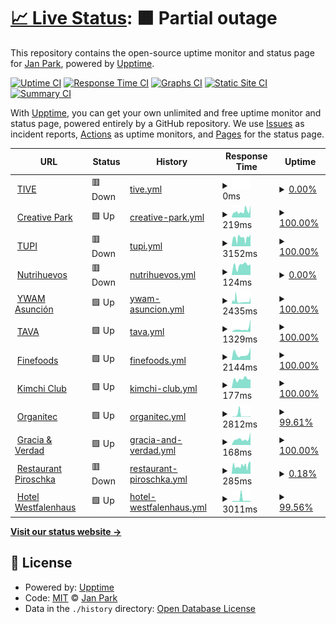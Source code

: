 # [📈 Live Status](https://janparkio.github.io/uptime): <!--live status--> **🟧 Partial outage**

This repository contains the open-source uptime monitor and status page for [Jan Park](parkjan.com), powered by [Upptime](https://github.com/upptime/upptime).

[![Uptime CI](https://github.com/janparkio/uptime/workflows/Uptime%20CI/badge.svg)](https://github.com/janparkio/uptime/actions?query=workflow%3A%22Uptime+CI%22)
[![Response Time CI](https://github.com/janparkio/uptime/workflows/Response%20Time%20CI/badge.svg)](https://github.com/janparkio/uptime/actions?query=workflow%3A%22Response+Time+CI%22)
[![Graphs CI](https://github.com/janparkio/uptime/workflows/Graphs%20CI/badge.svg)](https://github.com/janparkio/uptime/actions?query=workflow%3A%22Graphs+CI%22)
[![Static Site CI](https://github.com/janparkio/uptime/workflows/Static%20Site%20CI/badge.svg)](https://github.com/janparkio/uptime/actions?query=workflow%3A%22Static+Site+CI%22)
[![Summary CI](https://github.com/janparkio/uptime/workflows/Summary%20CI/badge.svg)](https://github.com/janparkio/uptime/actions?query=workflow%3A%22Summary+CI%22)

With [Upptime](https://upptime.js.org), you can get your own unlimited and free uptime monitor and status page, powered entirely by a GitHub repository. We use [Issues](https://github.com/janparkio/uptime/issues) as incident reports, [Actions](https://github.com/janparkio/uptime/actions) as uptime monitors, and [Pages](https://janparkio.github.io/uptime) for the status page.

<!--start: status pages-->
<!-- This summary is generated by Upptime (https://github.com/upptime/upptime) -->
<!-- Do not edit this manually, your changes will be overwritten -->
<!-- prettier-ignore -->
| URL | Status | History | Response Time | Uptime |
| --- | ------ | ------- | ------------- | ------ |
| <img alt="" src="https://icons.duckduckgo.com/ip3/tive.com.py.ico" height="13"> [TIVE](https://tive.com.py/) | 🟥 Down | [tive.yml](https://github.com/janparkio/uptime/commits/HEAD/history/tive.yml) | <details><summary><img alt="Response time graph" src="./graphs/tive/response-time-week.png" height="20"> 0ms</summary><br><a href="https://janparkio.github.io/uptime/history/tive"><img alt="Response time 550" src="https://img.shields.io/endpoint?url=https%3A%2F%2Fraw.githubusercontent.com%2Fjanparkio%2Fuptime%2FHEAD%2Fapi%2Ftive%2Fresponse-time.json"></a><br><a href="https://janparkio.github.io/uptime/history/tive"><img alt="24-hour response time 0" src="https://img.shields.io/endpoint?url=https%3A%2F%2Fraw.githubusercontent.com%2Fjanparkio%2Fuptime%2FHEAD%2Fapi%2Ftive%2Fresponse-time-day.json"></a><br><a href="https://janparkio.github.io/uptime/history/tive"><img alt="7-day response time 0" src="https://img.shields.io/endpoint?url=https%3A%2F%2Fraw.githubusercontent.com%2Fjanparkio%2Fuptime%2FHEAD%2Fapi%2Ftive%2Fresponse-time-week.json"></a><br><a href="https://janparkio.github.io/uptime/history/tive"><img alt="30-day response time 0" src="https://img.shields.io/endpoint?url=https%3A%2F%2Fraw.githubusercontent.com%2Fjanparkio%2Fuptime%2FHEAD%2Fapi%2Ftive%2Fresponse-time-month.json"></a><br><a href="https://janparkio.github.io/uptime/history/tive"><img alt="1-year response time 512" src="https://img.shields.io/endpoint?url=https%3A%2F%2Fraw.githubusercontent.com%2Fjanparkio%2Fuptime%2FHEAD%2Fapi%2Ftive%2Fresponse-time-year.json"></a></details> | <details><summary><a href="https://janparkio.github.io/uptime/history/tive">0.00%</a></summary><a href="https://janparkio.github.io/uptime/history/tive"><img alt="All-time uptime 92.05%" src="https://img.shields.io/endpoint?url=https%3A%2F%2Fraw.githubusercontent.com%2Fjanparkio%2Fuptime%2FHEAD%2Fapi%2Ftive%2Fuptime.json"></a><br><a href="https://janparkio.github.io/uptime/history/tive"><img alt="24-hour uptime 0.00%" src="https://img.shields.io/endpoint?url=https%3A%2F%2Fraw.githubusercontent.com%2Fjanparkio%2Fuptime%2FHEAD%2Fapi%2Ftive%2Fuptime-day.json"></a><br><a href="https://janparkio.github.io/uptime/history/tive"><img alt="7-day uptime 0.00%" src="https://img.shields.io/endpoint?url=https%3A%2F%2Fraw.githubusercontent.com%2Fjanparkio%2Fuptime%2FHEAD%2Fapi%2Ftive%2Fuptime-week.json"></a><br><a href="https://janparkio.github.io/uptime/history/tive"><img alt="30-day uptime 0.00%" src="https://img.shields.io/endpoint?url=https%3A%2F%2Fraw.githubusercontent.com%2Fjanparkio%2Fuptime%2FHEAD%2Fapi%2Ftive%2Fuptime-month.json"></a><br><a href="https://janparkio.github.io/uptime/history/tive"><img alt="1-year uptime 80.42%" src="https://img.shields.io/endpoint?url=https%3A%2F%2Fraw.githubusercontent.com%2Fjanparkio%2Fuptime%2FHEAD%2Fapi%2Ftive%2Fuptime-year.json"></a></details>
| <img alt="" src="https://icons.duckduckgo.com/ip3/creativepark.com.py.ico" height="13"> [Creative Park](https://creativepark.com.py/) | 🟩 Up | [creative-park.yml](https://github.com/janparkio/uptime/commits/HEAD/history/creative-park.yml) | <details><summary><img alt="Response time graph" src="./graphs/creative-park/response-time-week.png" height="20"> 219ms</summary><br><a href="https://janparkio.github.io/uptime/history/creative-park"><img alt="Response time 481" src="https://img.shields.io/endpoint?url=https%3A%2F%2Fraw.githubusercontent.com%2Fjanparkio%2Fuptime%2FHEAD%2Fapi%2Fcreative-park%2Fresponse-time.json"></a><br><a href="https://janparkio.github.io/uptime/history/creative-park"><img alt="24-hour response time 274" src="https://img.shields.io/endpoint?url=https%3A%2F%2Fraw.githubusercontent.com%2Fjanparkio%2Fuptime%2FHEAD%2Fapi%2Fcreative-park%2Fresponse-time-day.json"></a><br><a href="https://janparkio.github.io/uptime/history/creative-park"><img alt="7-day response time 219" src="https://img.shields.io/endpoint?url=https%3A%2F%2Fraw.githubusercontent.com%2Fjanparkio%2Fuptime%2FHEAD%2Fapi%2Fcreative-park%2Fresponse-time-week.json"></a><br><a href="https://janparkio.github.io/uptime/history/creative-park"><img alt="30-day response time 255" src="https://img.shields.io/endpoint?url=https%3A%2F%2Fraw.githubusercontent.com%2Fjanparkio%2Fuptime%2FHEAD%2Fapi%2Fcreative-park%2Fresponse-time-month.json"></a><br><a href="https://janparkio.github.io/uptime/history/creative-park"><img alt="1-year response time 337" src="https://img.shields.io/endpoint?url=https%3A%2F%2Fraw.githubusercontent.com%2Fjanparkio%2Fuptime%2FHEAD%2Fapi%2Fcreative-park%2Fresponse-time-year.json"></a></details> | <details><summary><a href="https://janparkio.github.io/uptime/history/creative-park">100.00%</a></summary><a href="https://janparkio.github.io/uptime/history/creative-park"><img alt="All-time uptime 67.53%" src="https://img.shields.io/endpoint?url=https%3A%2F%2Fraw.githubusercontent.com%2Fjanparkio%2Fuptime%2FHEAD%2Fapi%2Fcreative-park%2Fuptime.json"></a><br><a href="https://janparkio.github.io/uptime/history/creative-park"><img alt="24-hour uptime 100.00%" src="https://img.shields.io/endpoint?url=https%3A%2F%2Fraw.githubusercontent.com%2Fjanparkio%2Fuptime%2FHEAD%2Fapi%2Fcreative-park%2Fuptime-day.json"></a><br><a href="https://janparkio.github.io/uptime/history/creative-park"><img alt="7-day uptime 100.00%" src="https://img.shields.io/endpoint?url=https%3A%2F%2Fraw.githubusercontent.com%2Fjanparkio%2Fuptime%2FHEAD%2Fapi%2Fcreative-park%2Fuptime-week.json"></a><br><a href="https://janparkio.github.io/uptime/history/creative-park"><img alt="30-day uptime 99.96%" src="https://img.shields.io/endpoint?url=https%3A%2F%2Fraw.githubusercontent.com%2Fjanparkio%2Fuptime%2FHEAD%2Fapi%2Fcreative-park%2Fuptime-month.json"></a><br><a href="https://janparkio.github.io/uptime/history/creative-park"><img alt="1-year uptime 12.28%" src="https://img.shields.io/endpoint?url=https%3A%2F%2Fraw.githubusercontent.com%2Fjanparkio%2Fuptime%2FHEAD%2Fapi%2Fcreative-park%2Fuptime-year.json"></a></details>
| <img alt="" src="https://icons.duckduckgo.com/ip3/tupi.com.py.ico" height="13"> [TUPI](https://tupi.com.py/) | 🟥 Down | [tupi.yml](https://github.com/janparkio/uptime/commits/HEAD/history/tupi.yml) | <details><summary><img alt="Response time graph" src="./graphs/tupi/response-time-week.png" height="20"> 3152ms</summary><br><a href="https://janparkio.github.io/uptime/history/tupi"><img alt="Response time 2593" src="https://img.shields.io/endpoint?url=https%3A%2F%2Fraw.githubusercontent.com%2Fjanparkio%2Fuptime%2FHEAD%2Fapi%2Ftupi%2Fresponse-time.json"></a><br><a href="https://janparkio.github.io/uptime/history/tupi"><img alt="24-hour response time 13236" src="https://img.shields.io/endpoint?url=https%3A%2F%2Fraw.githubusercontent.com%2Fjanparkio%2Fuptime%2FHEAD%2Fapi%2Ftupi%2Fresponse-time-day.json"></a><br><a href="https://janparkio.github.io/uptime/history/tupi"><img alt="7-day response time 3152" src="https://img.shields.io/endpoint?url=https%3A%2F%2Fraw.githubusercontent.com%2Fjanparkio%2Fuptime%2FHEAD%2Fapi%2Ftupi%2Fresponse-time-week.json"></a><br><a href="https://janparkio.github.io/uptime/history/tupi"><img alt="30-day response time 2321" src="https://img.shields.io/endpoint?url=https%3A%2F%2Fraw.githubusercontent.com%2Fjanparkio%2Fuptime%2FHEAD%2Fapi%2Ftupi%2Fresponse-time-month.json"></a><br><a href="https://janparkio.github.io/uptime/history/tupi"><img alt="1-year response time 2524" src="https://img.shields.io/endpoint?url=https%3A%2F%2Fraw.githubusercontent.com%2Fjanparkio%2Fuptime%2FHEAD%2Fapi%2Ftupi%2Fresponse-time-year.json"></a></details> | <details><summary><a href="https://janparkio.github.io/uptime/history/tupi">100.00%</a></summary><a href="https://janparkio.github.io/uptime/history/tupi"><img alt="All-time uptime 99.48%" src="https://img.shields.io/endpoint?url=https%3A%2F%2Fraw.githubusercontent.com%2Fjanparkio%2Fuptime%2FHEAD%2Fapi%2Ftupi%2Fuptime.json"></a><br><a href="https://janparkio.github.io/uptime/history/tupi"><img alt="24-hour uptime 99.98%" src="https://img.shields.io/endpoint?url=https%3A%2F%2Fraw.githubusercontent.com%2Fjanparkio%2Fuptime%2FHEAD%2Fapi%2Ftupi%2Fuptime-day.json"></a><br><a href="https://janparkio.github.io/uptime/history/tupi"><img alt="7-day uptime 100.00%" src="https://img.shields.io/endpoint?url=https%3A%2F%2Fraw.githubusercontent.com%2Fjanparkio%2Fuptime%2FHEAD%2Fapi%2Ftupi%2Fuptime-week.json"></a><br><a href="https://janparkio.github.io/uptime/history/tupi"><img alt="30-day uptime 99.15%" src="https://img.shields.io/endpoint?url=https%3A%2F%2Fraw.githubusercontent.com%2Fjanparkio%2Fuptime%2FHEAD%2Fapi%2Ftupi%2Fuptime-month.json"></a><br><a href="https://janparkio.github.io/uptime/history/tupi"><img alt="1-year uptime 98.86%" src="https://img.shields.io/endpoint?url=https%3A%2F%2Fraw.githubusercontent.com%2Fjanparkio%2Fuptime%2FHEAD%2Fapi%2Ftupi%2Fuptime-year.json"></a></details>
| <img alt="" src="https://icons.duckduckgo.com/ip3/nutrihuevos.com.py.ico" height="13"> [Nutrihuevos](https://nutrihuevos.com.py/) | 🟥 Down | [nutrihuevos.yml](https://github.com/janparkio/uptime/commits/HEAD/history/nutrihuevos.yml) | <details><summary><img alt="Response time graph" src="./graphs/nutrihuevos/response-time-week.png" height="20"> 124ms</summary><br><a href="https://janparkio.github.io/uptime/history/nutrihuevos"><img alt="Response time 1989" src="https://img.shields.io/endpoint?url=https%3A%2F%2Fraw.githubusercontent.com%2Fjanparkio%2Fuptime%2FHEAD%2Fapi%2Fnutrihuevos%2Fresponse-time.json"></a><br><a href="https://janparkio.github.io/uptime/history/nutrihuevos"><img alt="24-hour response time 132" src="https://img.shields.io/endpoint?url=https%3A%2F%2Fraw.githubusercontent.com%2Fjanparkio%2Fuptime%2FHEAD%2Fapi%2Fnutrihuevos%2Fresponse-time-day.json"></a><br><a href="https://janparkio.github.io/uptime/history/nutrihuevos"><img alt="7-day response time 124" src="https://img.shields.io/endpoint?url=https%3A%2F%2Fraw.githubusercontent.com%2Fjanparkio%2Fuptime%2FHEAD%2Fapi%2Fnutrihuevos%2Fresponse-time-week.json"></a><br><a href="https://janparkio.github.io/uptime/history/nutrihuevos"><img alt="30-day response time 102" src="https://img.shields.io/endpoint?url=https%3A%2F%2Fraw.githubusercontent.com%2Fjanparkio%2Fuptime%2FHEAD%2Fapi%2Fnutrihuevos%2Fresponse-time-month.json"></a><br><a href="https://janparkio.github.io/uptime/history/nutrihuevos"><img alt="1-year response time 2281" src="https://img.shields.io/endpoint?url=https%3A%2F%2Fraw.githubusercontent.com%2Fjanparkio%2Fuptime%2FHEAD%2Fapi%2Fnutrihuevos%2Fresponse-time-year.json"></a></details> | <details><summary><a href="https://janparkio.github.io/uptime/history/nutrihuevos">0.00%</a></summary><a href="https://janparkio.github.io/uptime/history/nutrihuevos"><img alt="All-time uptime 75.03%" src="https://img.shields.io/endpoint?url=https%3A%2F%2Fraw.githubusercontent.com%2Fjanparkio%2Fuptime%2FHEAD%2Fapi%2Fnutrihuevos%2Fuptime.json"></a><br><a href="https://janparkio.github.io/uptime/history/nutrihuevos"><img alt="24-hour uptime 0.00%" src="https://img.shields.io/endpoint?url=https%3A%2F%2Fraw.githubusercontent.com%2Fjanparkio%2Fuptime%2FHEAD%2Fapi%2Fnutrihuevos%2Fuptime-day.json"></a><br><a href="https://janparkio.github.io/uptime/history/nutrihuevos"><img alt="7-day uptime 0.00%" src="https://img.shields.io/endpoint?url=https%3A%2F%2Fraw.githubusercontent.com%2Fjanparkio%2Fuptime%2FHEAD%2Fapi%2Fnutrihuevos%2Fuptime-week.json"></a><br><a href="https://janparkio.github.io/uptime/history/nutrihuevos"><img alt="30-day uptime 0.00%" src="https://img.shields.io/endpoint?url=https%3A%2F%2Fraw.githubusercontent.com%2Fjanparkio%2Fuptime%2FHEAD%2Fapi%2Fnutrihuevos%2Fuptime-month.json"></a><br><a href="https://janparkio.github.io/uptime/history/nutrihuevos"><img alt="1-year uptime 28.70%" src="https://img.shields.io/endpoint?url=https%3A%2F%2Fraw.githubusercontent.com%2Fjanparkio%2Fuptime%2FHEAD%2Fapi%2Fnutrihuevos%2Fuptime-year.json"></a></details>
| <img alt="" src="https://icons.duckduckgo.com/ip3/ywamasuncion.com.ico" height="13"> [YWAM Asunción](https://ywamasuncion.com/) | 🟩 Up | [ywam-asuncion.yml](https://github.com/janparkio/uptime/commits/HEAD/history/ywam-asuncion.yml) | <details><summary><img alt="Response time graph" src="./graphs/ywam-asuncion/response-time-week.png" height="20"> 2435ms</summary><br><a href="https://janparkio.github.io/uptime/history/ywam-asuncion"><img alt="Response time 1433" src="https://img.shields.io/endpoint?url=https%3A%2F%2Fraw.githubusercontent.com%2Fjanparkio%2Fuptime%2FHEAD%2Fapi%2Fywam-asuncion%2Fresponse-time.json"></a><br><a href="https://janparkio.github.io/uptime/history/ywam-asuncion"><img alt="24-hour response time 6370" src="https://img.shields.io/endpoint?url=https%3A%2F%2Fraw.githubusercontent.com%2Fjanparkio%2Fuptime%2FHEAD%2Fapi%2Fywam-asuncion%2Fresponse-time-day.json"></a><br><a href="https://janparkio.github.io/uptime/history/ywam-asuncion"><img alt="7-day response time 2435" src="https://img.shields.io/endpoint?url=https%3A%2F%2Fraw.githubusercontent.com%2Fjanparkio%2Fuptime%2FHEAD%2Fapi%2Fywam-asuncion%2Fresponse-time-week.json"></a><br><a href="https://janparkio.github.io/uptime/history/ywam-asuncion"><img alt="30-day response time 2490" src="https://img.shields.io/endpoint?url=https%3A%2F%2Fraw.githubusercontent.com%2Fjanparkio%2Fuptime%2FHEAD%2Fapi%2Fywam-asuncion%2Fresponse-time-month.json"></a><br><a href="https://janparkio.github.io/uptime/history/ywam-asuncion"><img alt="1-year response time 1398" src="https://img.shields.io/endpoint?url=https%3A%2F%2Fraw.githubusercontent.com%2Fjanparkio%2Fuptime%2FHEAD%2Fapi%2Fywam-asuncion%2Fresponse-time-year.json"></a></details> | <details><summary><a href="https://janparkio.github.io/uptime/history/ywam-asuncion">100.00%</a></summary><a href="https://janparkio.github.io/uptime/history/ywam-asuncion"><img alt="All-time uptime 99.36%" src="https://img.shields.io/endpoint?url=https%3A%2F%2Fraw.githubusercontent.com%2Fjanparkio%2Fuptime%2FHEAD%2Fapi%2Fywam-asuncion%2Fuptime.json"></a><br><a href="https://janparkio.github.io/uptime/history/ywam-asuncion"><img alt="24-hour uptime 100.00%" src="https://img.shields.io/endpoint?url=https%3A%2F%2Fraw.githubusercontent.com%2Fjanparkio%2Fuptime%2FHEAD%2Fapi%2Fywam-asuncion%2Fuptime-day.json"></a><br><a href="https://janparkio.github.io/uptime/history/ywam-asuncion"><img alt="7-day uptime 100.00%" src="https://img.shields.io/endpoint?url=https%3A%2F%2Fraw.githubusercontent.com%2Fjanparkio%2Fuptime%2FHEAD%2Fapi%2Fywam-asuncion%2Fuptime-week.json"></a><br><a href="https://janparkio.github.io/uptime/history/ywam-asuncion"><img alt="30-day uptime 99.95%" src="https://img.shields.io/endpoint?url=https%3A%2F%2Fraw.githubusercontent.com%2Fjanparkio%2Fuptime%2FHEAD%2Fapi%2Fywam-asuncion%2Fuptime-month.json"></a><br><a href="https://janparkio.github.io/uptime/history/ywam-asuncion"><img alt="1-year uptime 99.40%" src="https://img.shields.io/endpoint?url=https%3A%2F%2Fraw.githubusercontent.com%2Fjanparkio%2Fuptime%2FHEAD%2Fapi%2Fywam-asuncion%2Fuptime-year.json"></a></details>
| <img alt="" src="https://icons.duckduckgo.com/ip3/tava.com.py.ico" height="13"> [TAVA](https://tava.com.py/) | 🟩 Up | [tava.yml](https://github.com/janparkio/uptime/commits/HEAD/history/tava.yml) | <details><summary><img alt="Response time graph" src="./graphs/tava/response-time-week.png" height="20"> 1329ms</summary><br><a href="https://janparkio.github.io/uptime/history/tava"><img alt="Response time 443" src="https://img.shields.io/endpoint?url=https%3A%2F%2Fraw.githubusercontent.com%2Fjanparkio%2Fuptime%2FHEAD%2Fapi%2Ftava%2Fresponse-time.json"></a><br><a href="https://janparkio.github.io/uptime/history/tava"><img alt="24-hour response time 4860" src="https://img.shields.io/endpoint?url=https%3A%2F%2Fraw.githubusercontent.com%2Fjanparkio%2Fuptime%2FHEAD%2Fapi%2Ftava%2Fresponse-time-day.json"></a><br><a href="https://janparkio.github.io/uptime/history/tava"><img alt="7-day response time 1329" src="https://img.shields.io/endpoint?url=https%3A%2F%2Fraw.githubusercontent.com%2Fjanparkio%2Fuptime%2FHEAD%2Fapi%2Ftava%2Fresponse-time-week.json"></a><br><a href="https://janparkio.github.io/uptime/history/tava"><img alt="30-day response time 1052" src="https://img.shields.io/endpoint?url=https%3A%2F%2Fraw.githubusercontent.com%2Fjanparkio%2Fuptime%2FHEAD%2Fapi%2Ftava%2Fresponse-time-month.json"></a><br><a href="https://janparkio.github.io/uptime/history/tava"><img alt="1-year response time 458" src="https://img.shields.io/endpoint?url=https%3A%2F%2Fraw.githubusercontent.com%2Fjanparkio%2Fuptime%2FHEAD%2Fapi%2Ftava%2Fresponse-time-year.json"></a></details> | <details><summary><a href="https://janparkio.github.io/uptime/history/tava">100.00%</a></summary><a href="https://janparkio.github.io/uptime/history/tava"><img alt="All-time uptime 99.56%" src="https://img.shields.io/endpoint?url=https%3A%2F%2Fraw.githubusercontent.com%2Fjanparkio%2Fuptime%2FHEAD%2Fapi%2Ftava%2Fuptime.json"></a><br><a href="https://janparkio.github.io/uptime/history/tava"><img alt="24-hour uptime 100.00%" src="https://img.shields.io/endpoint?url=https%3A%2F%2Fraw.githubusercontent.com%2Fjanparkio%2Fuptime%2FHEAD%2Fapi%2Ftava%2Fuptime-day.json"></a><br><a href="https://janparkio.github.io/uptime/history/tava"><img alt="7-day uptime 100.00%" src="https://img.shields.io/endpoint?url=https%3A%2F%2Fraw.githubusercontent.com%2Fjanparkio%2Fuptime%2FHEAD%2Fapi%2Ftava%2Fuptime-week.json"></a><br><a href="https://janparkio.github.io/uptime/history/tava"><img alt="30-day uptime 100.00%" src="https://img.shields.io/endpoint?url=https%3A%2F%2Fraw.githubusercontent.com%2Fjanparkio%2Fuptime%2FHEAD%2Fapi%2Ftava%2Fuptime-month.json"></a><br><a href="https://janparkio.github.io/uptime/history/tava"><img alt="1-year uptime 99.56%" src="https://img.shields.io/endpoint?url=https%3A%2F%2Fraw.githubusercontent.com%2Fjanparkio%2Fuptime%2FHEAD%2Fapi%2Ftava%2Fuptime-year.json"></a></details>
| <img alt="" src="https://icons.duckduckgo.com/ip3/finefoods.com.py.ico" height="13"> [Finefoods](https://finefoods.com.py/) | 🟩 Up | [finefoods.yml](https://github.com/janparkio/uptime/commits/HEAD/history/finefoods.yml) | <details><summary><img alt="Response time graph" src="./graphs/finefoods/response-time-week.png" height="20"> 2144ms</summary><br><a href="https://janparkio.github.io/uptime/history/finefoods"><img alt="Response time 1960" src="https://img.shields.io/endpoint?url=https%3A%2F%2Fraw.githubusercontent.com%2Fjanparkio%2Fuptime%2FHEAD%2Fapi%2Ffinefoods%2Fresponse-time.json"></a><br><a href="https://janparkio.github.io/uptime/history/finefoods"><img alt="24-hour response time 4920" src="https://img.shields.io/endpoint?url=https%3A%2F%2Fraw.githubusercontent.com%2Fjanparkio%2Fuptime%2FHEAD%2Fapi%2Ffinefoods%2Fresponse-time-day.json"></a><br><a href="https://janparkio.github.io/uptime/history/finefoods"><img alt="7-day response time 2144" src="https://img.shields.io/endpoint?url=https%3A%2F%2Fraw.githubusercontent.com%2Fjanparkio%2Fuptime%2FHEAD%2Fapi%2Ffinefoods%2Fresponse-time-week.json"></a><br><a href="https://janparkio.github.io/uptime/history/finefoods"><img alt="30-day response time 2026" src="https://img.shields.io/endpoint?url=https%3A%2F%2Fraw.githubusercontent.com%2Fjanparkio%2Fuptime%2FHEAD%2Fapi%2Ffinefoods%2Fresponse-time-month.json"></a><br><a href="https://janparkio.github.io/uptime/history/finefoods"><img alt="1-year response time 1954" src="https://img.shields.io/endpoint?url=https%3A%2F%2Fraw.githubusercontent.com%2Fjanparkio%2Fuptime%2FHEAD%2Fapi%2Ffinefoods%2Fresponse-time-year.json"></a></details> | <details><summary><a href="https://janparkio.github.io/uptime/history/finefoods">100.00%</a></summary><a href="https://janparkio.github.io/uptime/history/finefoods"><img alt="All-time uptime 99.84%" src="https://img.shields.io/endpoint?url=https%3A%2F%2Fraw.githubusercontent.com%2Fjanparkio%2Fuptime%2FHEAD%2Fapi%2Ffinefoods%2Fuptime.json"></a><br><a href="https://janparkio.github.io/uptime/history/finefoods"><img alt="24-hour uptime 100.00%" src="https://img.shields.io/endpoint?url=https%3A%2F%2Fraw.githubusercontent.com%2Fjanparkio%2Fuptime%2FHEAD%2Fapi%2Ffinefoods%2Fuptime-day.json"></a><br><a href="https://janparkio.github.io/uptime/history/finefoods"><img alt="7-day uptime 100.00%" src="https://img.shields.io/endpoint?url=https%3A%2F%2Fraw.githubusercontent.com%2Fjanparkio%2Fuptime%2FHEAD%2Fapi%2Ffinefoods%2Fuptime-week.json"></a><br><a href="https://janparkio.github.io/uptime/history/finefoods"><img alt="30-day uptime 100.00%" src="https://img.shields.io/endpoint?url=https%3A%2F%2Fraw.githubusercontent.com%2Fjanparkio%2Fuptime%2FHEAD%2Fapi%2Ffinefoods%2Fuptime-month.json"></a><br><a href="https://janparkio.github.io/uptime/history/finefoods"><img alt="1-year uptime 99.66%" src="https://img.shields.io/endpoint?url=https%3A%2F%2Fraw.githubusercontent.com%2Fjanparkio%2Fuptime%2FHEAD%2Fapi%2Ffinefoods%2Fuptime-year.json"></a></details>
| <img alt="" src="https://icons.duckduckgo.com/ip3/kimchiclub.com.py.ico" height="13"> [Kimchi Club](https://kimchiclub.com.py/) | 🟩 Up | [kimchi-club.yml](https://github.com/janparkio/uptime/commits/HEAD/history/kimchi-club.yml) | <details><summary><img alt="Response time graph" src="./graphs/kimchi-club/response-time-week.png" height="20"> 177ms</summary><br><a href="https://janparkio.github.io/uptime/history/kimchi-club"><img alt="Response time 201" src="https://img.shields.io/endpoint?url=https%3A%2F%2Fraw.githubusercontent.com%2Fjanparkio%2Fuptime%2FHEAD%2Fapi%2Fkimchi-club%2Fresponse-time.json"></a><br><a href="https://janparkio.github.io/uptime/history/kimchi-club"><img alt="24-hour response time 173" src="https://img.shields.io/endpoint?url=https%3A%2F%2Fraw.githubusercontent.com%2Fjanparkio%2Fuptime%2FHEAD%2Fapi%2Fkimchi-club%2Fresponse-time-day.json"></a><br><a href="https://janparkio.github.io/uptime/history/kimchi-club"><img alt="7-day response time 177" src="https://img.shields.io/endpoint?url=https%3A%2F%2Fraw.githubusercontent.com%2Fjanparkio%2Fuptime%2FHEAD%2Fapi%2Fkimchi-club%2Fresponse-time-week.json"></a><br><a href="https://janparkio.github.io/uptime/history/kimchi-club"><img alt="30-day response time 199" src="https://img.shields.io/endpoint?url=https%3A%2F%2Fraw.githubusercontent.com%2Fjanparkio%2Fuptime%2FHEAD%2Fapi%2Fkimchi-club%2Fresponse-time-month.json"></a><br><a href="https://janparkio.github.io/uptime/history/kimchi-club"><img alt="1-year response time 202" src="https://img.shields.io/endpoint?url=https%3A%2F%2Fraw.githubusercontent.com%2Fjanparkio%2Fuptime%2FHEAD%2Fapi%2Fkimchi-club%2Fresponse-time-year.json"></a></details> | <details><summary><a href="https://janparkio.github.io/uptime/history/kimchi-club">100.00%</a></summary><a href="https://janparkio.github.io/uptime/history/kimchi-club"><img alt="All-time uptime 99.32%" src="https://img.shields.io/endpoint?url=https%3A%2F%2Fraw.githubusercontent.com%2Fjanparkio%2Fuptime%2FHEAD%2Fapi%2Fkimchi-club%2Fuptime.json"></a><br><a href="https://janparkio.github.io/uptime/history/kimchi-club"><img alt="24-hour uptime 100.00%" src="https://img.shields.io/endpoint?url=https%3A%2F%2Fraw.githubusercontent.com%2Fjanparkio%2Fuptime%2FHEAD%2Fapi%2Fkimchi-club%2Fuptime-day.json"></a><br><a href="https://janparkio.github.io/uptime/history/kimchi-club"><img alt="7-day uptime 100.00%" src="https://img.shields.io/endpoint?url=https%3A%2F%2Fraw.githubusercontent.com%2Fjanparkio%2Fuptime%2FHEAD%2Fapi%2Fkimchi-club%2Fuptime-week.json"></a><br><a href="https://janparkio.github.io/uptime/history/kimchi-club"><img alt="30-day uptime 100.00%" src="https://img.shields.io/endpoint?url=https%3A%2F%2Fraw.githubusercontent.com%2Fjanparkio%2Fuptime%2FHEAD%2Fapi%2Fkimchi-club%2Fuptime-month.json"></a><br><a href="https://janparkio.github.io/uptime/history/kimchi-club"><img alt="1-year uptime 100.00%" src="https://img.shields.io/endpoint?url=https%3A%2F%2Fraw.githubusercontent.com%2Fjanparkio%2Fuptime%2FHEAD%2Fapi%2Fkimchi-club%2Fuptime-year.json"></a></details>
| <img alt="" src="https://icons.duckduckgo.com/ip3/organitec.com.py.ico" height="13"> [Organitec](https://organitec.com.py/) | 🟩 Up | [organitec.yml](https://github.com/janparkio/uptime/commits/HEAD/history/organitec.yml) | <details><summary><img alt="Response time graph" src="./graphs/organitec/response-time-week.png" height="20"> 2812ms</summary><br><a href="https://janparkio.github.io/uptime/history/organitec"><img alt="Response time 1016" src="https://img.shields.io/endpoint?url=https%3A%2F%2Fraw.githubusercontent.com%2Fjanparkio%2Fuptime%2FHEAD%2Fapi%2Forganitec%2Fresponse-time.json"></a><br><a href="https://janparkio.github.io/uptime/history/organitec"><img alt="24-hour response time 590" src="https://img.shields.io/endpoint?url=https%3A%2F%2Fraw.githubusercontent.com%2Fjanparkio%2Fuptime%2FHEAD%2Fapi%2Forganitec%2Fresponse-time-day.json"></a><br><a href="https://janparkio.github.io/uptime/history/organitec"><img alt="7-day response time 2812" src="https://img.shields.io/endpoint?url=https%3A%2F%2Fraw.githubusercontent.com%2Fjanparkio%2Fuptime%2FHEAD%2Fapi%2Forganitec%2Fresponse-time-week.json"></a><br><a href="https://janparkio.github.io/uptime/history/organitec"><img alt="30-day response time 1304" src="https://img.shields.io/endpoint?url=https%3A%2F%2Fraw.githubusercontent.com%2Fjanparkio%2Fuptime%2FHEAD%2Fapi%2Forganitec%2Fresponse-time-month.json"></a><br><a href="https://janparkio.github.io/uptime/history/organitec"><img alt="1-year response time 1022" src="https://img.shields.io/endpoint?url=https%3A%2F%2Fraw.githubusercontent.com%2Fjanparkio%2Fuptime%2FHEAD%2Fapi%2Forganitec%2Fresponse-time-year.json"></a></details> | <details><summary><a href="https://janparkio.github.io/uptime/history/organitec">99.61%</a></summary><a href="https://janparkio.github.io/uptime/history/organitec"><img alt="All-time uptime 90.31%" src="https://img.shields.io/endpoint?url=https%3A%2F%2Fraw.githubusercontent.com%2Fjanparkio%2Fuptime%2FHEAD%2Fapi%2Forganitec%2Fuptime.json"></a><br><a href="https://janparkio.github.io/uptime/history/organitec"><img alt="24-hour uptime 100.00%" src="https://img.shields.io/endpoint?url=https%3A%2F%2Fraw.githubusercontent.com%2Fjanparkio%2Fuptime%2FHEAD%2Fapi%2Forganitec%2Fuptime-day.json"></a><br><a href="https://janparkio.github.io/uptime/history/organitec"><img alt="7-day uptime 99.61%" src="https://img.shields.io/endpoint?url=https%3A%2F%2Fraw.githubusercontent.com%2Fjanparkio%2Fuptime%2FHEAD%2Fapi%2Forganitec%2Fuptime-week.json"></a><br><a href="https://janparkio.github.io/uptime/history/organitec"><img alt="30-day uptime 99.46%" src="https://img.shields.io/endpoint?url=https%3A%2F%2Fraw.githubusercontent.com%2Fjanparkio%2Fuptime%2FHEAD%2Fapi%2Forganitec%2Fuptime-month.json"></a><br><a href="https://janparkio.github.io/uptime/history/organitec"><img alt="1-year uptime 72.62%" src="https://img.shields.io/endpoint?url=https%3A%2F%2Fraw.githubusercontent.com%2Fjanparkio%2Fuptime%2FHEAD%2Fapi%2Forganitec%2Fuptime-year.json"></a></details>
| <img alt="" src="https://icons.duckduckgo.com/ip3/gyvpy.com.ico" height="13"> [Gracia & Verdad](https://gyvpy.com/) | 🟩 Up | [gracia-and-verdad.yml](https://github.com/janparkio/uptime/commits/HEAD/history/gracia-and-verdad.yml) | <details><summary><img alt="Response time graph" src="./graphs/gracia-and-verdad/response-time-week.png" height="20"> 168ms</summary><br><a href="https://janparkio.github.io/uptime/history/gracia-and-verdad"><img alt="Response time 337" src="https://img.shields.io/endpoint?url=https%3A%2F%2Fraw.githubusercontent.com%2Fjanparkio%2Fuptime%2FHEAD%2Fapi%2Fgracia-and-verdad%2Fresponse-time.json"></a><br><a href="https://janparkio.github.io/uptime/history/gracia-and-verdad"><img alt="24-hour response time 343" src="https://img.shields.io/endpoint?url=https%3A%2F%2Fraw.githubusercontent.com%2Fjanparkio%2Fuptime%2FHEAD%2Fapi%2Fgracia-and-verdad%2Fresponse-time-day.json"></a><br><a href="https://janparkio.github.io/uptime/history/gracia-and-verdad"><img alt="7-day response time 168" src="https://img.shields.io/endpoint?url=https%3A%2F%2Fraw.githubusercontent.com%2Fjanparkio%2Fuptime%2FHEAD%2Fapi%2Fgracia-and-verdad%2Fresponse-time-week.json"></a><br><a href="https://janparkio.github.io/uptime/history/gracia-and-verdad"><img alt="30-day response time 187" src="https://img.shields.io/endpoint?url=https%3A%2F%2Fraw.githubusercontent.com%2Fjanparkio%2Fuptime%2FHEAD%2Fapi%2Fgracia-and-verdad%2Fresponse-time-month.json"></a><br><a href="https://janparkio.github.io/uptime/history/gracia-and-verdad"><img alt="1-year response time 187" src="https://img.shields.io/endpoint?url=https%3A%2F%2Fraw.githubusercontent.com%2Fjanparkio%2Fuptime%2FHEAD%2Fapi%2Fgracia-and-verdad%2Fresponse-time-year.json"></a></details> | <details><summary><a href="https://janparkio.github.io/uptime/history/gracia-and-verdad">100.00%</a></summary><a href="https://janparkio.github.io/uptime/history/gracia-and-verdad"><img alt="All-time uptime 66.89%" src="https://img.shields.io/endpoint?url=https%3A%2F%2Fraw.githubusercontent.com%2Fjanparkio%2Fuptime%2FHEAD%2Fapi%2Fgracia-and-verdad%2Fuptime.json"></a><br><a href="https://janparkio.github.io/uptime/history/gracia-and-verdad"><img alt="24-hour uptime 100.00%" src="https://img.shields.io/endpoint?url=https%3A%2F%2Fraw.githubusercontent.com%2Fjanparkio%2Fuptime%2FHEAD%2Fapi%2Fgracia-and-verdad%2Fuptime-day.json"></a><br><a href="https://janparkio.github.io/uptime/history/gracia-and-verdad"><img alt="7-day uptime 100.00%" src="https://img.shields.io/endpoint?url=https%3A%2F%2Fraw.githubusercontent.com%2Fjanparkio%2Fuptime%2FHEAD%2Fapi%2Fgracia-and-verdad%2Fuptime-week.json"></a><br><a href="https://janparkio.github.io/uptime/history/gracia-and-verdad"><img alt="30-day uptime 84.03%" src="https://img.shields.io/endpoint?url=https%3A%2F%2Fraw.githubusercontent.com%2Fjanparkio%2Fuptime%2FHEAD%2Fapi%2Fgracia-and-verdad%2Fuptime-month.json"></a><br><a href="https://janparkio.github.io/uptime/history/gracia-and-verdad"><img alt="1-year uptime 6.89%" src="https://img.shields.io/endpoint?url=https%3A%2F%2Fraw.githubusercontent.com%2Fjanparkio%2Fuptime%2FHEAD%2Fapi%2Fgracia-and-verdad%2Fuptime-year.json"></a></details>
| <img alt="" src="https://icons.duckduckgo.com/ip3/restaurantpiroschka.com.ico" height="13"> [Restaurant Piroschka](https://restaurantpiroschka.com/) | 🟥 Down | [restaurant-piroschka.yml](https://github.com/janparkio/uptime/commits/HEAD/history/restaurant-piroschka.yml) | <details><summary><img alt="Response time graph" src="./graphs/restaurant-piroschka/response-time-week.png" height="20"> 285ms</summary><br><a href="https://janparkio.github.io/uptime/history/restaurant-piroschka"><img alt="Response time 289" src="https://img.shields.io/endpoint?url=https%3A%2F%2Fraw.githubusercontent.com%2Fjanparkio%2Fuptime%2FHEAD%2Fapi%2Frestaurant-piroschka%2Fresponse-time.json"></a><br><a href="https://janparkio.github.io/uptime/history/restaurant-piroschka"><img alt="24-hour response time 313" src="https://img.shields.io/endpoint?url=https%3A%2F%2Fraw.githubusercontent.com%2Fjanparkio%2Fuptime%2FHEAD%2Fapi%2Frestaurant-piroschka%2Fresponse-time-day.json"></a><br><a href="https://janparkio.github.io/uptime/history/restaurant-piroschka"><img alt="7-day response time 285" src="https://img.shields.io/endpoint?url=https%3A%2F%2Fraw.githubusercontent.com%2Fjanparkio%2Fuptime%2FHEAD%2Fapi%2Frestaurant-piroschka%2Fresponse-time-week.json"></a><br><a href="https://janparkio.github.io/uptime/history/restaurant-piroschka"><img alt="30-day response time 299" src="https://img.shields.io/endpoint?url=https%3A%2F%2Fraw.githubusercontent.com%2Fjanparkio%2Fuptime%2FHEAD%2Fapi%2Frestaurant-piroschka%2Fresponse-time-month.json"></a><br><a href="https://janparkio.github.io/uptime/history/restaurant-piroschka"><img alt="1-year response time 285" src="https://img.shields.io/endpoint?url=https%3A%2F%2Fraw.githubusercontent.com%2Fjanparkio%2Fuptime%2FHEAD%2Fapi%2Frestaurant-piroschka%2Fresponse-time-year.json"></a></details> | <details><summary><a href="https://janparkio.github.io/uptime/history/restaurant-piroschka">0.18%</a></summary><a href="https://janparkio.github.io/uptime/history/restaurant-piroschka"><img alt="All-time uptime 98.16%" src="https://img.shields.io/endpoint?url=https%3A%2F%2Fraw.githubusercontent.com%2Fjanparkio%2Fuptime%2FHEAD%2Fapi%2Frestaurant-piroschka%2Fuptime.json"></a><br><a href="https://janparkio.github.io/uptime/history/restaurant-piroschka"><img alt="24-hour uptime 0.53%" src="https://img.shields.io/endpoint?url=https%3A%2F%2Fraw.githubusercontent.com%2Fjanparkio%2Fuptime%2FHEAD%2Fapi%2Frestaurant-piroschka%2Fuptime-day.json"></a><br><a href="https://janparkio.github.io/uptime/history/restaurant-piroschka"><img alt="7-day uptime 0.18%" src="https://img.shields.io/endpoint?url=https%3A%2F%2Fraw.githubusercontent.com%2Fjanparkio%2Fuptime%2FHEAD%2Fapi%2Frestaurant-piroschka%2Fuptime-week.json"></a><br><a href="https://janparkio.github.io/uptime/history/restaurant-piroschka"><img alt="30-day uptime 37.40%" src="https://img.shields.io/endpoint?url=https%3A%2F%2Fraw.githubusercontent.com%2Fjanparkio%2Fuptime%2FHEAD%2Fapi%2Frestaurant-piroschka%2Fuptime-month.json"></a><br><a href="https://janparkio.github.io/uptime/history/restaurant-piroschka"><img alt="1-year uptime 94.78%" src="https://img.shields.io/endpoint?url=https%3A%2F%2Fraw.githubusercontent.com%2Fjanparkio%2Fuptime%2FHEAD%2Fapi%2Frestaurant-piroschka%2Fuptime-year.json"></a></details>
| <img alt="" src="https://icons.duckduckgo.com/ip3/westfalenhaus.com.ico" height="13"> [Hotel Westfalenhaus](https://westfalenhaus.com/) | 🟩 Up | [hotel-westfalenhaus.yml](https://github.com/janparkio/uptime/commits/HEAD/history/hotel-westfalenhaus.yml) | <details><summary><img alt="Response time graph" src="./graphs/hotel-westfalenhaus/response-time-week.png" height="20"> 3011ms</summary><br><a href="https://janparkio.github.io/uptime/history/hotel-westfalenhaus"><img alt="Response time 1732" src="https://img.shields.io/endpoint?url=https%3A%2F%2Fraw.githubusercontent.com%2Fjanparkio%2Fuptime%2FHEAD%2Fapi%2Fhotel-westfalenhaus%2Fresponse-time.json"></a><br><a href="https://janparkio.github.io/uptime/history/hotel-westfalenhaus"><img alt="24-hour response time 1169" src="https://img.shields.io/endpoint?url=https%3A%2F%2Fraw.githubusercontent.com%2Fjanparkio%2Fuptime%2FHEAD%2Fapi%2Fhotel-westfalenhaus%2Fresponse-time-day.json"></a><br><a href="https://janparkio.github.io/uptime/history/hotel-westfalenhaus"><img alt="7-day response time 3011" src="https://img.shields.io/endpoint?url=https%3A%2F%2Fraw.githubusercontent.com%2Fjanparkio%2Fuptime%2FHEAD%2Fapi%2Fhotel-westfalenhaus%2Fresponse-time-week.json"></a><br><a href="https://janparkio.github.io/uptime/history/hotel-westfalenhaus"><img alt="30-day response time 1892" src="https://img.shields.io/endpoint?url=https%3A%2F%2Fraw.githubusercontent.com%2Fjanparkio%2Fuptime%2FHEAD%2Fapi%2Fhotel-westfalenhaus%2Fresponse-time-month.json"></a><br><a href="https://janparkio.github.io/uptime/history/hotel-westfalenhaus"><img alt="1-year response time 1755" src="https://img.shields.io/endpoint?url=https%3A%2F%2Fraw.githubusercontent.com%2Fjanparkio%2Fuptime%2FHEAD%2Fapi%2Fhotel-westfalenhaus%2Fresponse-time-year.json"></a></details> | <details><summary><a href="https://janparkio.github.io/uptime/history/hotel-westfalenhaus">99.56%</a></summary><a href="https://janparkio.github.io/uptime/history/hotel-westfalenhaus"><img alt="All-time uptime 99.97%" src="https://img.shields.io/endpoint?url=https%3A%2F%2Fraw.githubusercontent.com%2Fjanparkio%2Fuptime%2FHEAD%2Fapi%2Fhotel-westfalenhaus%2Fuptime.json"></a><br><a href="https://janparkio.github.io/uptime/history/hotel-westfalenhaus"><img alt="24-hour uptime 100.00%" src="https://img.shields.io/endpoint?url=https%3A%2F%2Fraw.githubusercontent.com%2Fjanparkio%2Fuptime%2FHEAD%2Fapi%2Fhotel-westfalenhaus%2Fuptime-day.json"></a><br><a href="https://janparkio.github.io/uptime/history/hotel-westfalenhaus"><img alt="7-day uptime 99.56%" src="https://img.shields.io/endpoint?url=https%3A%2F%2Fraw.githubusercontent.com%2Fjanparkio%2Fuptime%2FHEAD%2Fapi%2Fhotel-westfalenhaus%2Fuptime-week.json"></a><br><a href="https://janparkio.github.io/uptime/history/hotel-westfalenhaus"><img alt="30-day uptime 99.90%" src="https://img.shields.io/endpoint?url=https%3A%2F%2Fraw.githubusercontent.com%2Fjanparkio%2Fuptime%2FHEAD%2Fapi%2Fhotel-westfalenhaus%2Fuptime-month.json"></a><br><a href="https://janparkio.github.io/uptime/history/hotel-westfalenhaus"><img alt="1-year uptime 99.97%" src="https://img.shields.io/endpoint?url=https%3A%2F%2Fraw.githubusercontent.com%2Fjanparkio%2Fuptime%2FHEAD%2Fapi%2Fhotel-westfalenhaus%2Fuptime-year.json"></a></details>

<!--end: status pages-->

[**Visit our status website →**](https://janparkio.github.io/uptime)

## 📄 License

- Powered by: [Upptime](https://github.com/upptime/upptime)
- Code: [MIT](./LICENSE) © [Jan Park](parkjan.com)
- Data in the `./history` directory: [Open Database License](https://opendatacommons.org/licenses/odbl/1-0/)
